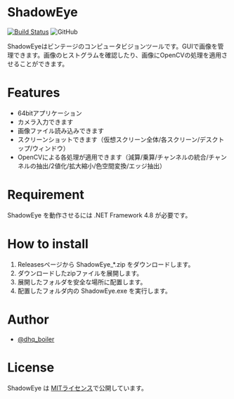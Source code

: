 # ShadowEye

[![Build Status](https://dev.azure.com/dhq-boiler/ShadowEye/_apis/build/status/dhq-boiler.ShadowEye?branchName=master)](https://dev.azure.com/dhq-boiler/ShadowEye/_build/latest?definitionId=5&branchName=master)
![GitHub](https://img.shields.io/github/license/dhq-boiler/ShadowEye)

ShadowEyeはビンテージのコンピュータビジョンツールです。GUIで画像を管理できます。画像のヒストグラムを確認したり、画像にOpenCVの処理を適用させることができます。

# Features

* 64bitアプリケーション
* カメラ入力できます
* 画像ファイル読み込みできます
* スクリーンショットできます（仮想スクリーン全体/各スクリーン/デスクトップ/ウィンドウ）
* OpenCVによる各処理が適用できます（減算/乗算/チャンネルの統合/チャンネルの抽出/2値化/拡大縮小/色空間変換/エッジ抽出）

# Requirement

ShadowEye を動作させるには .NET Framework 4.8 が必要です。

# How to install

 1. Releasesページから ShadowEye_*.zip をダウンロードします。
 2. ダウンロードしたzipファイルを展開します。
 3. 展開したフォルダを安全な場所に配置します。
 4. 配置したフォルダ内の ShadowEye.exe を実行します。

# Author

* [@dhq_boiler](https://twitter.com/dhq_boiler)

# License

ShadowEye は [MITライセンス](https://en.wikipedia.org/wiki/MIT_License)で公開しています。
